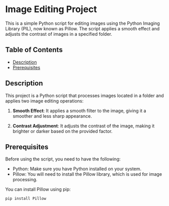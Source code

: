 # Image Editing Project

This is a simple Python script for editing images using the Python Imaging Library (PIL), now known as Pillow. The script applies a smooth effect and adjusts the contrast of images in a specified folder.

## Table of Contents
- [Description](#description)
- [Prerequisites](#prerequisites)


## Description

This project is a Python script that processes images located in a folder and applies two image editing operations:

1. **Smooth Effect**: It applies a smooth filter to the image, giving it a smoother and less sharp appearance.

2. **Contrast Adjustment**: It adjusts the contrast of the image, making it brighter or darker based on the provided factor.

## Prerequisites

Before using the script, you need to have the following:

- Python: Make sure you have Python installed on your system.
- Pillow: You will need to install the Pillow library, which is used for image processing.

You can install Pillow using pip:
```bash
pip install Pillow


